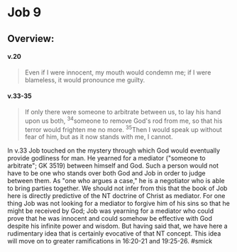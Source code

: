 # Job 9

## Overview:


#### v.20
>Even if I were innocent, my mouth would condemn me; if I were blameless, it would pronounce me guilty.

#### v.33-35
>If only there were someone to arbitrate between us, to lay his hand upon us both, <sup>34</sup>someone to remove God's rod from me, so that his terror would frighten me no more. <sup>35</sup>Then I would speak up without fear of him, but as it now stands with me, I cannot.

In v.33 Job touched on the mystery through which God would eventually provide godliness for man. He yearned for a mediator ("someone to arbitrate"; GK 3519) between himself and God. Such a person would not have to be one who stands over both God and Job in order to judge between them. As "one who argues a case," he is a negotiator who is able to bring parties together. We should not infer from this that the book of Job here is directly predictive of the NT doctrine of Christ as mediator. For one thing Job was not looking for a mediator to forgive him of his sins so that he might be received by God; Job was yearning for a mediator who could prove that he was innocent and could somehow be effective with God despite his infinite power and wisdom. But having said that, we have here a rudimentary idea that is certainly evocative of that NT concept. This idea will move on to greater ramifications in 16:20-21 and 19:25-26.
#smick
